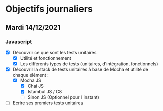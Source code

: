 # Objectifs journaliers

## Mardi 14/12/2021

### Javascript

* [X] Découvrir ce que sont les tests unitaires
  * [X] Utilité et fonctionnement
  * [X] Les différents types de tests (unitaires, d'intégration, fonctionnels)
* [X] Découvrir la stack de tests unitaires à base de Mocha et utilité de chaque élément : 
  * [X] Mocha JS
    * [X] Chai JS
    * [X] Istambul JS / C8
    * [ ] Sinon JS (Optionnel pour l'instant)
* [ ] Ecrire ses premiers tests unitaires

